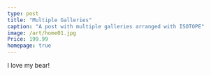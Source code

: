 ```yaml
---
type: post
title: "Multiple Galleries"
caption: "A post with multiple galleries arranged with ISOTOPE"
image: /art/home01.jpg
Price: 199.99
homepage: true
---
```

I love my bear!
